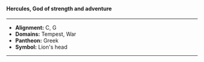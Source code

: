 #### Hercules, God of strength and adventure
___

- **Alignment:** C, G
- **Domains:** Tempest, War
- **Pantheon:** Greek
- **Symbol:** Lion's head
___
